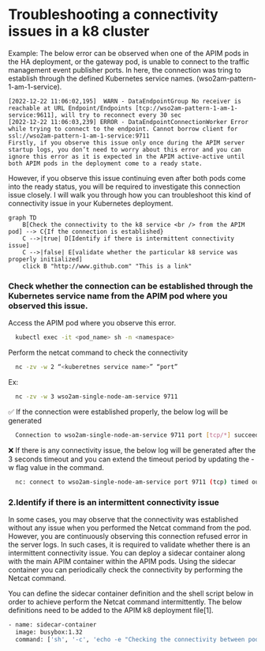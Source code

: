 # Troubleshooting a connectivity issues in a k8 cluster

Example: 
The below error can be observed when one of the APIM pods in the HA deployment, or the gateway pod, is unable to connect to the traffic management event publisher ports. In here, the connection was tring to establish through the defined Kubernetes service names. (wso2am-pattern-1-am-1-service). 
```
[2022-12-22 11:06:02,195]  WARN - DataEndpointGroup No receiver is reachable at URL Endpoint/Endpoints [tcp://wso2am-pattern-1-am-1-service:9611], will try to reconnect every 30 sec
[2022-12-22 11:06:03,239] ERROR - DataEndpointConnectionWorker Error while trying to connect to the endpoint. Cannot borrow client for ssl://wso2am-pattern-1-am-1-service:9711
Firstly, if you observe this issue only once during the APIM server startup logs, you don’t need to worry about this error and you can ignore this error as it is expected in the APIM active-active until both APIM pods in the deployment come to a ready state. 
```
However, if you observe this issue continuing even after both pods come into the ready status, you will be required to investigate this connection issue closely. I will walk you through how you can troubleshoot this kind of connectivity issue in your Kubernetes deployment. 

```mermaid
graph TD
    B[Check the connectivity to the k8 service <br /> from the APIM pod] --> C{If the connection is established}
    C -->|true| D[Identify if there is intermittent connectivity issue]
    C -->|false| E[validate whether the particular k8 service was properly initialized]
    click B "http://www.github.com" "This is a link"
```

### Check whether the connection can be established through the Kubernetes service name from the APIM pod where you observed this issue.

 Access the APIM pod where you observe this error.

```bash
  kubectl exec -it <pod_name> sh -n <namespace>
```

Perform the netcat command to check the connectivity 

```bash
  nc -zv -w 2 “<kuberetnes service name>” “port” 
```
Ex:
```bash
  nc -zv -w 3 wso2am-single-node-am-service 9711
```

:white_check_mark: If the connection were established properly, the below log will be generated 

```bash
  Connection to wso2am-single-node-am-service 9711 port [tcp/*] succeeded!
```
:x: If there is any connectivity issue, the below log will be generated after the 3 seconds timeout and you can extend the timeout period by updating the -w flag value in the command. 

```bash
  nc: connect to wso2am-single-node-am-service port 9711 (tcp) timed out: Operation now in progress
```


### 2.Identify if there is an intermittent connectivity issue

In some cases, you may observe that the connectivity was established without any issue when you performed the Netcat command from the pod. However, you are continuously observing this connection refused error in the server logs. In such cases, it is required to validate whether there is an intermittent connectivity issue. You can deploy a sidecar container along with the main APIM container within the APIM pods. Using the sidecar container you can periodically check the connectivity by performing the Netcat command.


You can define the sidecar container definition and the shell script below in order to achieve perform the Netcat command intermittently. The below definitions need to be added to the APIM k8 deployment file[1]. 

```bash
- name: sidecar-container
  image: busybox:1.32
  command: ['sh', '-c', 'echo -e "Checking the connectivity between pods through k8 service names"; while true; do sleep 1; printf "%s %s\n" "$(date)"; nc -zv -w 2 "wso2am-single-node-am-service" 9443; done; echo -e "  >> END";']
```

